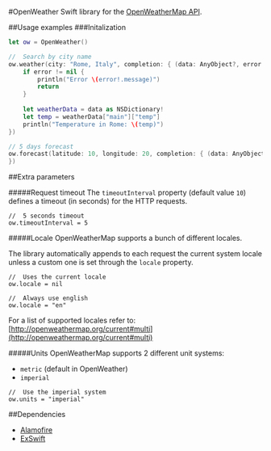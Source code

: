 #OpenWeather
Swift library for the [OpenWeatherMap API](http://openweathermap.org/api).

##Usage examples
###Initalization
```swift
let ow = OpenWeather()

//	Search by city name
ow.weather(city: "Rome, Italy", completion: { (data: AnyObject?, error: NSError?) -> Void in
	if error != nil {
		println("Error \(error!.message)")
		return
	}
	
	let weatherData = data as NSDictionary!
	let temp = weatherData["main"]["temp"]
	println("Temperature in Rome: \(temp)")
})

// 5 days forecast
ow.forecast(latitude: 10, longitude: 20, completion: { (data: AnyObject?, error: NSError?) -> Void in
})
```

##Extra parameters

#####Request timeout
The `timeoutInterval` property (default value `10`) defines a timeout (in seconds) for the HTTP requests.

```
//	5 seconds timeout
ow.timeoutInterval = 5
```

#####Locale
OpenWeatherMap supports a bunch of different locales. 

The library automatically appends to each request the current system locale unless a custom one is set through the `locale` property.

```
//	Uses the current locale
ow.locale = nil

//	Always use english
ow.locale = "en"
```

For a list of supported locales refer to: [http://openweathermap.org/current#multi](http://openweathermap.org/current#multi)

#####Units
OpenWeatherMap supports 2 different unit systems:

* `metric` (default in OpenWeather)
* `imperial`

```
//	Use the imperial system
ow.units = "imperial"
```

##Dependencies
* [Alamofire](https://github.com/Alamofire/Alamofire)
* [ExSwift](https://github.com/pNre/ExSwift)
